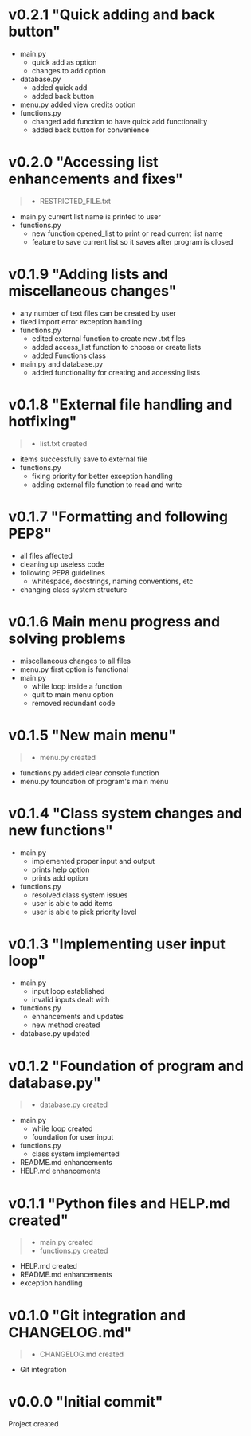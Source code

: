 # v0.2.1 **"Quick adding and back button"**
- main.py
    - quick add as option
    - changes to add option
- database.py 
    - added quick add
    - added back button
- menu.py added view credits option
- functions.py
    - changed add function to have quick add functionality
    - added back button for convenience
# v0.2.0 **"Accessing list enhancements and fixes"**
> - RESTRICTED_FILE.txt
- main.py current list name is printed to user
- functions.py
    - new function opened_list to print or read current list name
    - feature to save current list so it saves after program is closed
# v0.1.9 **"Adding lists and miscellaneous changes"**
- any number of text files can be created by user
- fixed import error exception handling
- functions.py 
    - edited external function to create new .txt files
    - added access_list function to choose or create lists
    - added Functions class
- main.py and database.py
    - added functionality for creating and accessing lists
# v0.1.8 **"External file handling and hotfixing"**
> - list.txt created
- items successfully save to external file
- functions.py 
    - fixing priority for better exception handling
    - adding external file function to read and write
# v0.1.7 **"Formatting and following PEP8"**
- all files affected
- cleaning up useless code
- following PEP8 guidelines
    - whitespace, docstrings, naming conventions, etc
- changing class system structure
# v0.1.6 **Main menu progress and solving problems**
- miscellaneous changes to all files
- menu.py first option is functional
- main.py
    - while loop inside a function
    - quit to main menu option
    - removed redundant code
# v0.1.5 **"New main menu"**
> - menu.py created
- functions.py added clear console function
- menu.py foundation of program's main menu
# v0.1.4 **"Class system changes and new functions"**
- main.py
    - implemented proper input and output
    - prints help option
    - prints add option
- functions.py
    - resolved class system issues
    - user is able to add items
    - user is able to pick priority level
# v0.1.3 **"Implementing user input loop"**
- main.py
    - input loop established
    - invalid inputs dealt with
- functions.py
    - enhancements and updates
    - new method created
- database.py updated
# v0.1.2 **"Foundation of program and database.py"**
> - database.py created
- main.py 
    - while loop created
    - foundation for user input
- functions.py
    - class system implemented
- README.md enhancements
- HELP.md enhancements
# v0.1.1 **"Python files and HELP.md created"**
> - main.py created
> - functions.py created
- HELP.md created
- README.md enhancements
- exception handling
# v0.1.0 **"Git integration and CHANGELOG.md"**
> - CHANGELOG.md created
- Git integration
# v0.0.0 **"Initial commit"**
Project created